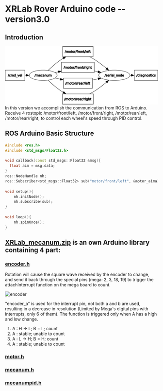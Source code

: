 # XRLab Rover Arduino code -- version3.0
## Introduction
![rqt_graph](../images/rover_v3.png)
In this version we accomplish the communication from ROS to Arduino. Receive 4 rostopic /motor/front/left, /motor/front/right, /motor/rear/left, /motor/rear/right, to control each wheel's speed through PID control.
## ROS Arduino Basic Structure
```c++
#include <ros.h>
#include <std_msgs/Float32.h>

void callback(const std_msgs::Float32 &msg){
  float aim = msg.data;
}
ros::NodeHandle nh;
ros::Subscriber<std_msgs::Float32> sub("motor/front/left", &motor_aima);

void setup(){
    nh.initNode();
    nh.subscribe(sub);
}

void loop(){
    nh.spinOnce();
}
```
## [XRLab_mecanum.zip](../XRLab_mecanum.zip) is an own Arduino library containing 4 part:
### [encoder.h](../XRLab_mecanum/encoder.h)
Rotation will cause the square wave received by the encoder to change, and send it back through the special pins (mega: 2, 3, 18, 19) to trigger the attachInterrupt function on the mega board to count.

![encoder](../images/encoder.jpg)

"encoder_a" is used for the interrupt pin, not both a and b are used, resulting in a decrease in resolution (Limited by Mega's digital pins with interrupts, only 6 of them). The function is triggered only when A has a high and low change.
1. A : H -> L;  B = L;  count
2. A : stable;  unable to count
3. A : L -> H;  B = H;  count
4. A : stable;  unable to count
### [motor.h](../XRLab_mecanum/motor.h)

### [mecanum.h](../XRLab_mecanum/mecanum.h)

### [mecanumpid.h](../XRLab_mecanum/mecanumpid.h)
